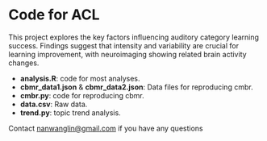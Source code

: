 # Code for ACL

This project explores the key factors influencing auditory category learning success. Findings suggest that intensity and variability are crucial for learning improvement, with neuroimaging showing related brain activity changes.

- **analysis.R**: code for most analyses.
- **cbmr_data1.json** & **cbmr_data2.json**: Data files for reproducing cmbr.
- **cmbr.py**: code for reproducing cbmr.
- **data.csv**: Raw data.
- **trend.py**: topic trend analysis.


Contact nanwanglin@gmail.com if you have any questions

